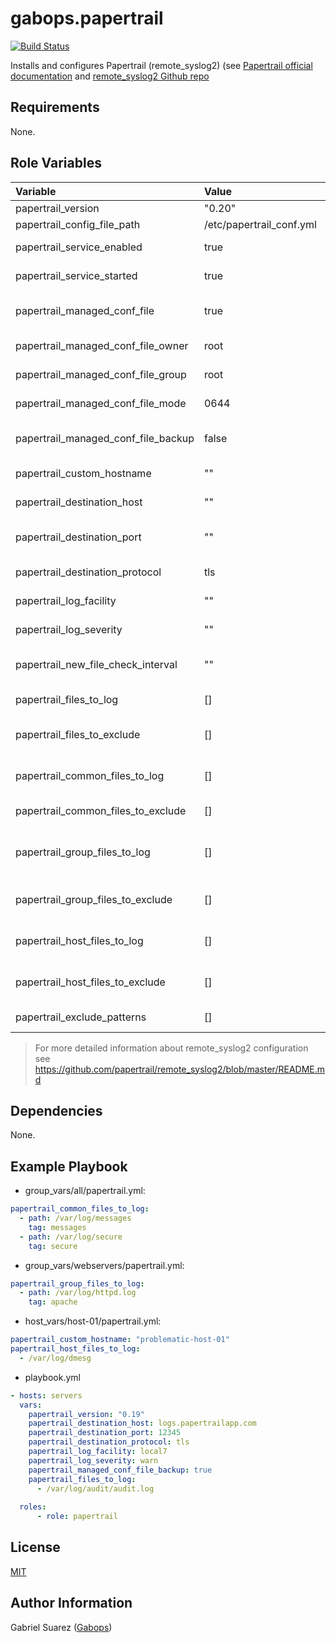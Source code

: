 gabops.papertrail
=================
[![Build Status](https://travis-ci.org/gabops/ansible-role-papertrail.svg?branch=master)](https://travis-ci.org/gabops/ansible-role-papertrail)

Installs and configures Papertrail (remote_syslog2) (see 
[Papertrail official documentation](https://help.papertrailapp.com/kb/configuration/configuring-centralized-logging-from-text-log-files-in-unix/)
and [remote_syslog2 Github repo](https://github.com/papertrail/remote_syslog2)

Requirements
------------

None.

Role Variables
--------------

| Variable | Value | Description |
| :--- | :--- | :--- |
| papertrail_version | "0.20" | Version to install. 0.20 is the latest at the moment. |
| papertrail_config_file_path | /etc/papertrail_conf.yml | Name of the configuration file for remote_syslog. |
| papertrail_service_enabled | true | Configure remote_syslog for starting when the system is booted. |
| papertrail_service_started | true | The role will start the service after applying the configuration. |
| papertrail_managed_conf_file | true | If disabled, no configuration will be applied (None of the following variables will be used). Just the installation and nothing else. |
| papertrail_managed_conf_file_owner | root | Defines the owner of the managed papertrail configuration file. |
| papertrail_managed_conf_file_group | root | Defines the group of the managed papertrail configuration file. |
| papertrail_managed_conf_file_mode | 0644 | Defines the mode of the managed papertrail configuration file. |
| papertrail_managed_conf_file_backup | false | Defines if the role should take a backup of the configuration file before applying any new changes. |
| papertrail_custom_hostname | "" | By default remote_syslog2 uses the hostname of the node. This can be this can be overwritten here. |
| papertrail_destination_host | "" | The papertrail destination host to send the logs to. Check your papertrail account for it. |
| papertrail_destination_port | "" | The papertrail destination port to connect to the destination host. Check your papertrail account for it |
| papertrail_destination_protocol | tls | This value can be tls(encrypted) or tcp (unencrypted). |
| papertrail_log_facility | "" | The syslog facility to use. See https://en.wikipedia.org/wiki/Syslog#Facility |
| papertrail_log_severity | "" | The syslog severity to use. See https://en.wikipedia.org/wiki/Syslog#Severity_level |
| papertrail_new_file_check_interval | "" | If a glob pattern for logs files is used this parameter controls the frecuency of checking for new log files in the directory. |
| papertrail_files_to_log | [] | The file or globs to read. Tipically you will define this variable directly in the playbook. |
| papertrail_files_to_exclude | [] | Files to exclude in a directory. Same as previous `papertrail_files_to_log` but for excluding files to be logged. |
| papertrail_common_files_to_log | [] | Defines common files or globs to read and send to Papertrail. Tipically you will define this variable in the `all` metagroup. |
| papertrail_common_files_to_exclude | [] | Defines common files to exclude. Tipically you will declare this variable in the `all` metagroup. |
| papertrail_group_files_to_log | [] | Defines group files or globs to read and send to Papertrail. Tipically you will define this variable in a group(s) vars of your inventory (e.g. group_vars/webservers/). |
| papertrail_group_files_to_exclude | [] | Defines files to exlude per group. Same as previous `papertrail_group_files_to_log` but for excluding files to be logged. |
| papertrail_host_files_to_log | [] | Defines host files or globs to read and send to Papertrail. Tipically you will define this in a host_vars file (e.g. host_vars/host-01/). |
| papertrail_host_files_to_exclude | [] | Defines files to exlude per host. Same as previous `papertrail_host_files_to_log` but for excluding files to be logged. |
| papertrail_exclude_patterns | [] | The patterns in the log file you are reading you want to ignore. |

> For more detailed information about remote_syslog2 configuration see https://github.com/papertrail/remote_syslog2/blob/master/README.md

Dependencies
------------

None.

Example Playbook
----------------

- group_vars/all/papertrail.yml:
```yaml
papertrail_common_files_to_log:
  - path: /var/log/messages
    tag: messages
  - path: /var/log/secure
    tag: secure
```

- group_vars/webservers/papertrail.yml:
```yaml
papertrail_group_files_to_log:
  - path: /var/log/httpd.log
    tag: apache
```

- host_vars/host-01/papertrail.yml:
```yaml
papertrail_custom_hostname: "problematic-host-01"
papertrail_host_files_to_log:
  - /var/log/dmesg
```

- playbook.yml
```yaml
- hosts: servers
  vars:
    papertrail_version: "0.19"
    papertrail_destination_host: logs.papertrailapp.com
    papertrail_destination_port: 12345
    papertrail_destination_protocol: tls
    papertrail_log_facility: local7
    papertrail_log_severity: warn
    papertrail_managed_conf_file_backup: true
    papertrail_files_to_log:
      - /var/log/audit/audit.log
    
  roles:
      - role: papertrail
```

License
-------

[MIT](./LICENSE)

Author Information
------------------

Gabriel Suarez ([Gabops](https://github.com/gabops/))
